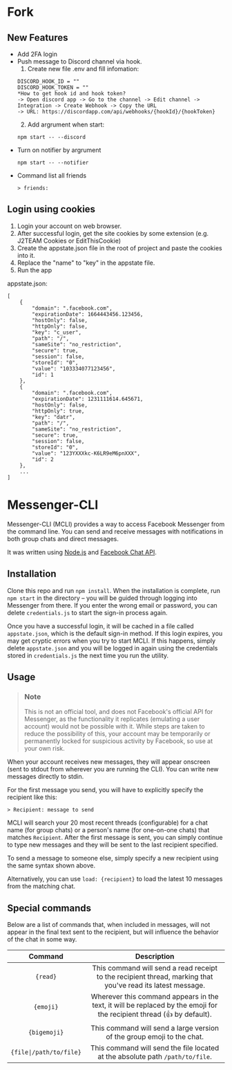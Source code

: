 # Fork
## New Features
- Add 2FA login
- Push message to Discord channel via hook.
	1. Create new file .env and fill infomation:
  ```
  DISCORD_HOOK_ID = ""
  DISCORD_HOOK_TOKEN = ""
  *How to get hook id and hook token?
  -> Open discord app -> Go to the channel -> Edit channel -> Integration -> Create Webhook -> Copy the URL
  -> URL: https://discordapp.com/api/webhooks/{hookId}/{hookToken}
  ```
	2. Add argrument when start:
  ```
  npm start -- --discord
  ```
- Turn on notifier by argrument
  ```
  npm start -- --notifier
  ```
- Command list all friends
  ```
  > friends:
  ```
## Login using cookies
1. Login your account on web browser.
2. After successful login, get the site cookies by some extension (e.g. J2TEAM Cookies or EditThisCookie)
3. Create the appstate.json file in the root of project and paste the cookies into it.
4. Replace the "name" to "key" in the appstate file.
5. Run the app

appstate.json:
```
[
    {
        "domain": ".facebook.com",
        "expirationDate": 1664443456.123456,
        "hostOnly": false,
        "httpOnly": false,
        "key": "c_user",
        "path": "/",
        "sameSite": "no_restriction",
        "secure": true,
        "session": false,
        "storeId": "0",
        "value": "103334077123456",
        "id": 1
    },
    {
        "domain": ".facebook.com",
        "expirationDate": 1231111614.645671,
        "hostOnly": false,
        "httpOnly": true,
        "key": "datr",
        "path": "/",
        "sameSite": "no_restriction",
        "secure": true,
        "session": false,
        "storeId": "0",
        "value": "123YXXXkc-K6LR9eM6pnXXX",
        "id": 2
    },
    ...
]
```

# Messenger-CLI

Messenger-CLI (MCLI) provides a way to access Facebook Messenger from the command line. You can send and receive messages with notifications in both group chats and direct messages.

It was written using [Node.js](https://nodejs.org) and [Facebook Chat API](https://github.com/Schmavery/facebook-chat-api).

## Installation
Clone this repo and run `npm install`. When the installation is complete, run `npm start` in the directory – you will be guided through logging into Messenger from there. If you enter the wrong email or password, you can delete `credentials.js` to start the sign-in process again.

Once you have a successful login, it will be cached in a file called `appstate.json`, which is the default sign-in method. If this login expires, you may get cryptic errors when you try to start MCLI. If this happens, simply delete `appstate.json` and you will be logged in again using the credentials stored in `credentials.js` the next time you run the utility.

## Usage

> ### **Note**
> This is not an official tool, and does not Facebook's official API for Messenger, as the functionality it replicates (emulating a user account) would not be possible with it. While steps are taken to reduce the possibility of this, your account may be temporarily or permanently locked for suspicious activity by Facebook, so use at your own risk.

When your account receives new messages, they will appear onscreen (sent to stdout from wherever you are running the CLI). You can write new messages directly to stdin.

For the first message you send, you will have to explicitly specify the recipient like this:

```
> Recipient: message to send
```

MCLI will search your 20 most recent threads (configurable) for a chat name (for group chats) or a person's name (for one-on-one chats) that matches `Recipient`. After the first message is sent, you can simply continue to type new messages and they will be sent to the last recipient specified.

To send a message to someone else, simply specify a new recipient using the same syntax shown above.

Alternatively, you can use `load: {recipient}` to load the latest 10 messages from the matching chat.

## Special commands
Below are a list of commands that, when included in messages, will not appear in the final text sent to the recipient, but will influence the behavior of the chat in some way.

|       **Command**       |                                                    **Description**                                                    |
|:-----------------------:|:---------------------------------------------------------------------------------------------------------------------:|
| `{read}`                | This command will send a read receipt to the recipient thread, marking that you've read its latest message.           |
| `{emoji}`               | Wherever this command appears in the text, it will be replaced by the emoji for the recipient thread (👍 by default). |
| `{bigemoji}`            | This command will send a large version of the group emoji to the chat.                                                |
| `{file\|/path/to/file}` | This command will send the file located at the absolute path `/path/to/file`.                                         |
